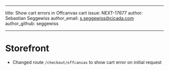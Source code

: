 ---
title: Show cart errors in Offcanvas cart
issue: NEXT-17677
author: Sebastian Seggewiss
author_email: s.seggewiss@cicada.com 
author_github: seggewiss
___
# Storefront
* Changed route `/checkout/offcanvas` to show cart error on initial request
